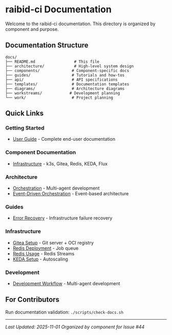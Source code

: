 # raibid-ci Documentation

Welcome to the raibid-ci documentation. This directory is organized by component and purpose.

## Documentation Structure

```
docs/
├── README.md                 # This file
├── architecture/             # High-level system design
├── components/              # Component-specific docs
├── guides/                  # Tutorials and how-tos
├── api/                     # API specifications
├── templates/               # Documentation templates
├── diagrams/                # Architecture diagrams
├── workstreams/            # Development planning
└── work/                    # Project planning
```

## Quick Links

### Getting Started
- [User Guide](./USER_GUIDE.md) - Complete end-user documentation

### Component Documentation
- [Infrastructure](./components/infrastructure/README.md) - k3s, Gitea, Redis, KEDA, Flux

### Architecture
- [Orchestration](./architecture/orchestration.md) - Multi-agent development
- [Event-Driven Orchestration](./architecture/event-driven-orchestration.md) - Event-based architecture

### Guides
- [Error Recovery](./guides/error-recovery.md) - Infrastructure failure recovery

### Infrastructure
- [Gitea Setup](./components/infrastructure/gitea.md) - Git server + OCI registry
- [Redis Deployment](./components/infrastructure/redis-deployment.md) - Job queue
- [Redis Usage](./components/infrastructure/redis-usage.md) - Redis Streams
- [KEDA Setup](./components/infrastructure/keda.md) - Autoscaling

### Development
- [Development Workflow](./workstreams/START_HERE.md) - Multi-agent development

## For Contributors

Run documentation validation: `./scripts/check-docs.sh`

---

*Last Updated: 2025-11-01*
*Organized by component for Issue #44*
